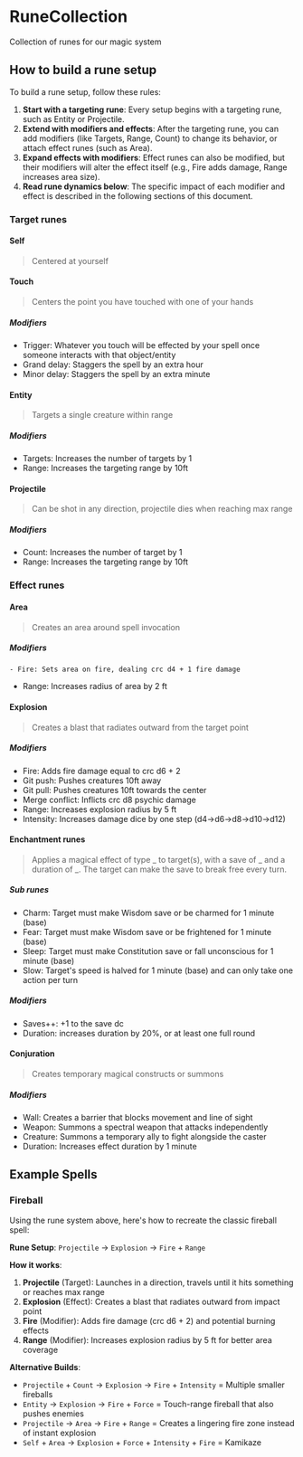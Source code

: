 # RuneCollection
Collection of runes for our magic system

## How to build a rune setup

To build a rune setup, follow these rules:

1. **Start with a targeting rune**: Every setup begins with a targeting rune, such as Entity or Projectile.
2. **Extend with modifiers and effects**: After the targeting rune, you can add modifiers (like Targets, Range, Count) to change its behavior, or attach effect runes (such as Area).
3. **Expand effects with modifiers**: Effect runes can also be modified, but their modifiers will alter the effect itself (e.g., Fire adds damage, Range increases area size).
4. **Read rune dynamics below**: The specific impact of each modifier and effect is described in the following sections of this document.

### Target runes

#### Self

> Centered at yourself

#### Touch

> Centers the point you have touched with one of your hands

##### Modifiers

- Trigger: Whatever you touch will be effected by your spell once someone interacts with that object/entity
- Grand delay: Staggers the spell by an extra hour
- Minor delay: Staggers the spell by an extra minute

#### Entity

> Targets a single creature within range

##### Modifiers

- Targets: Increases the number of targets by 1
- Range: Increases the targeting range by 10ft

#### Projectile

> Can be shot in any direction, projectile dies when reaching max range

##### Modifiers

- Count: Increases the number of target by 1
- Range: Increases the targeting range by 10ft

### Effect runes

#### Area

> Creates an area around spell invocation

##### Modifiers

    - Fire: Sets area on fire, dealing crc d4 + 1 fire damage 
- Range: Increases radius of area by 2 ft

#### Explosion

> Creates a blast that radiates outward from the target point

##### Modifiers

- Fire: Adds fire damage equal to crc d6 + 2
- Git push: Pushes creatures 10ft away
- Git pull: Pushes creatures 10ft towards the center
- Merge conflict: Inflicts crc d8 psychic damage
- Range: Increases explosion radius by 5 ft
- Intensity: Increases damage dice by one step (d4→d6→d8→d10→d12)

#### Enchantment runes

> Applies a magical effect of type _ to target(s), with a save of _ and a duration of _. The target can make the save to break free every turn. 

##### Sub runes

- Charm: Target must make Wisdom save or be charmed for 1 minute (base)
- Fear: Target must make Wisdom save or be frightened for 1 minute (base)
- Sleep: Target must make Constitution save or fall unconscious for 1 minute (base)
- Slow: Target's speed is halved for 1 minute (base) and can only take one action per turn

##### Modifiers

- Saves++: +1 to the save dc
- Duration: increases duration by 20%, or at least one full round

#### Conjuration

> Creates temporary magical constructs or summons

##### Modifiers

- Wall: Creates a barrier that blocks movement and line of sight
- Weapon: Summons a spectral weapon that attacks independently
- Creature: Summons a temporary ally to fight alongside the caster
- Duration: Increases effect duration by 1 minute

## Example Spells

### Fireball

Using the rune system above, here's how to recreate the classic fireball spell:

**Rune Setup**: `Projectile` → `Explosion` → `Fire` + `Range`

**How it works**:
1. **Projectile** (Target): Launches in a direction, travels until it hits something or reaches max range
2. **Explosion** (Effect): Creates a blast that radiates outward from impact point
3. **Fire** (Modifier): Adds fire damage (crc d6 + 2) and potential burning effects
4. **Range** (Modifier): Increases explosion radius by 5 ft for better area coverage

**Alternative Builds**:
- `Projectile` + `Count` → `Explosion` → `Fire` + `Intensity` = Multiple smaller fireballs
- `Entity` → `Explosion` → `Fire` + `Force` = Touch-range fireball that also pushes enemies
- `Projectile` → `Area` → `Fire` + `Range` = Creates a lingering fire zone instead of instant explosion
- `Self` + `Area` → `Explosion` + `Force` + `Intensity` + `Fire` = Kamikaze
